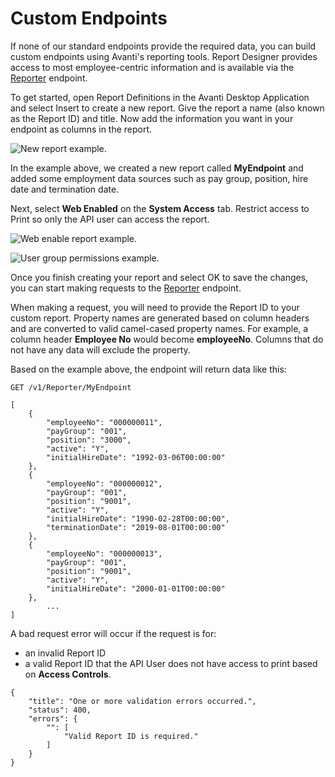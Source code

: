 # Custom Endpoints

If none of our standard endpoints provide the required data, you can build custom endpoints using Avanti's reporting tools. Report Designer provides access to most employee-centric information and is available via the [Reporter](/avanti-api/reporter/get-report-data) endpoint.

To get started, open Report Definitions in the Avanti Desktop Application and select Insert to create a new report. Give the report a name (also known as the Report ID) and title. Now add the information you want in your endpoint as columns in the report.

![New report example.](https://firebasestorage.googleapis.com/v0/b/avanti-hcm.appspot.com/o/api-docs%2Freport-new.png?alt=media&token=c602140a-4c88-4f99-b907-82542122f0d0)

In the example above, we created a new report called **MyEndpoint** and added some employment data sources such as pay group, position, hire date and termination date. 

Next, select **Web Enabled** on the **System Access** tab. Restrict access to Print so only the API user can access the report. 

![Web enable report example.](https://firebasestorage.googleapis.com/v0/b/avanti-hcm.appspot.com/o/api-docs%2Freport-web-enabled.png?alt=media&token=6332b17e-9ba4-4cb6-97e3-accf026d79b6)

![User group permissions example.](https://firebasestorage.googleapis.com/v0/b/avanti-hcm.appspot.com/o/api-docs%2Freport-print-permissions.png?alt=media&token=222cfc40-bf4b-4bc2-b40c-1ef2ad100e94)

Once you finish creating your report and select OK to save the changes, you can start making requests to the [Reporter](/avanti-api/reporter/get-report-data) endpoint. 

When making a request, you will need to provide the Report ID to your custom report. Property names are generated based on column headers and are converted to valid camel-cased property names. For example, a column header **Employee No** would become **employeeNo**. Columns that do not have any data will exclude the property.

Based on the example above, the endpoint will return data like this:

```
GET /v1/Reporter/MyEndpoint

[
    {
        "employeeNo": "000000011",
        "payGroup": "001",
        "position": "3000",
        "active": "Y",
        "initialHireDate": "1992-03-06T00:00:00"
    },
    {
        "employeeNo": "000000012",
        "payGroup": "001",
        "position": "9001",
        "active": "Y",
        "initialHireDate": "1990-02-28T00:00:00",
        "terminationDate": "2019-08-01T00:00:00"
    },
    {
        "employeeNo": "000000013",
        "payGroup": "001",
        "position": "9001",
        "active": "Y",
        "initialHireDate": "2000-01-01T00:00:00"
    },
		...
]
```

A bad request error will occur if the request is for:
- an invalid Report ID
- a valid Report ID that the API User does not have access to print based on **Access Controls**.

```
{
    "title": "One or more validation errors occurred.",
    "status": 400,
    "errors": {
        "": [
            "Valid Report ID is required."
        ]
    }
}
```
